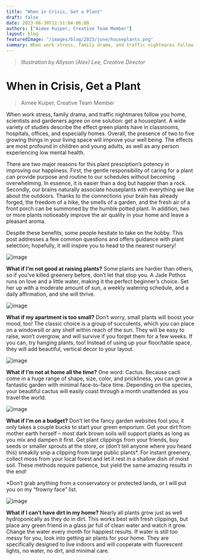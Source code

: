 ```yaml
---
title: "When in Crisis, Get a Plant"
draft: false
date: 2023-06-30T11:51:04-06:00
authors: ["Aimee Kuiper, Creative Team Member"]
layout: blog
featuredImage: "/images/blog/2023/june/houseplants.png"
summary: When work stress, family drama, and traffic nightmares follow you home, scientists and gardeners agree on one solution -- get a houseplant. A wide variety of studies describe the effect green plants have in classrooms, hospitals, offices, and especially homes. Overall, the presence of two to five growing things in your living space will improve your well being. The effects are most profound in children and young adults, as well as any person experiencing low mental health.
---
```


> *Illustration by Allyson (Alex) Lee, Creative Director*


# When in Crisis, Get a Plant
> Aimee Kuiper, Creative Team Member

When work stress, family drama, and traffic nightmares follow you home, scientists and gardeners agree on one solution: get a houseplant. A wide variety of studies describe the effect green plants have in classrooms, hospitals, offices, and especially homes. Overall, the presence of two to five growing things in your living space will improve your well being. The effects are most profound in children and young adults, as well as any person experiencing low mental health.

There are two major reasons for this plant presciption’s potency in improving our happiness. First, the gentle responsibility of caring for a plant can provide purpose and routine to our schedules without becoming overwhelming. In essence, it is easier than a dog but happier than a rock. Secondly, our brains naturally associate houseplants with everything we like about the outdoors. Thanks to the connections your brain has already forged, the freedom of a hike, the smells of a garden, and the fresh air of a front porch can be summoned by the humble potted plant.  In addition, two or more plants noticeably improve the air quality in your home and leave a pleasant aroma.

Despite these benefits, some people hesitate to take on the hobby. This post addresses a few common questions and offers guidance with plant selection; hopefully, it will inspire you to head to the nearest nursery!

![image](/images/blog/2023/june/image1.jpg#blog)

**What if I’m not good at raising plants?** Some plants are hardier than others, so if you’ve killed greenery before, don’t let that stop you. A Jade Pothos runs on love and a little water, making it the perfect beginner’s choice. Set her up with a moderate amount of sun, a weekly watering schedule, and a daily affirmation, and she will thrive.

![image](/images/blog/2023/june/image2.jpg#blog)

**What if my apartment is too small?** Don’t worry, small plants will boost your mood, too! The classic choice is a group of succulents, which you can place on a windowsill or any shelf within reach of the sun. They will be easy to raise, won’t overgrow, and will survive if you forget them for a few weeks. If you can, try hanging plants, too! Instead of using up your floor/table space, they will add beautiful, vertical decor to your layout.

![image](/images/blog/2023/june/image3.jpg#blog)

**What if I’m not at home all the time?** One word: Cactus. Because cacti come in a huge range of shape, size, color, and prickliness, you can grow a fantastic garden with minimal face-to-face time. Depending on the species, your beautiful cactus will easily coast through a month unattended as you travel the world.

![image](/images/blog/2023/june/image4.jpg#blog)

**What if I’m on a budget?** Don’t let the fancy garden websites fool you; it only takes a couple bucks to start your green emporium. Get your dirt from mother earth herself – most dark brown soils will support plants as long as you mix and dampen it first. Get plant clippings from your friends, buy seeds or smaller sprouts at the store, or (don’t tell anyone where you heard this) sneakily snip a clipping from large public plants*. For instant greenery, collect moss from your local forest and let it rest in a shallow dish of moist soil. These methods require patience, but yield the same amazing results in the end!

*Don’t grab anything from a conservatory or protected lands, or I will put you on my “frowny face” list.

![image](/images/blog/2023/june/image5.jpg#blog)

**What if I can’t have dirt in my home?** Nearly all plants grow just as well hydroponically as they do in dirt. This works best with fresh clippings, but place any green friend in a glass jar full of clean water and watch it grow. Change the water every month for happiest results. If water is still too messy for you, look into getting air plants for your home. They are specifically designed to live indoors and will cooperate with fluorescent lights, no water, no dirt, and minimal care.